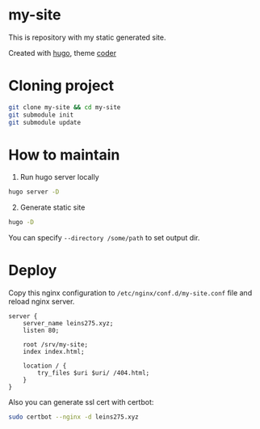 
# my-site

This is repository with my static generated site.

Created with [hugo](https://gohugo.io/), theme [coder](https://themes.gohugo.io/themes/hugo-coder/)

# Cloning project

```bash
git clone my-site && cd my-site
git submodule init
git submodule update
```

# How to maintain

1. Run hugo server locally
```bash
hugo server -D
```

2. Generate static site
```bash
hugo -D
```

You can specify `--directory /some/path` to set output dir.

# Deploy

Copy this nginx configuration to `/etc/nginx/conf.d/my-site.conf` file and reload nginx server.

```nginx
server {
    server_name leins275.xyz;
    listen 80; 

    root /srv/my-site; 
    index index.html;

    location / { 
        try_files $uri $uri/ /404.html;
    }
}

```

Also you can generate ssl cert with certbot:
```bash
sudo certbot --nginx -d leins275.xyz
```


